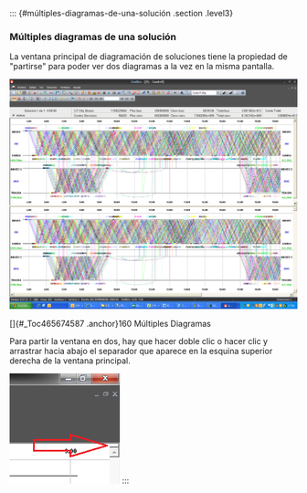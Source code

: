 ::: {#múltiples-diagramas-de-una-solución .section .level3}
### Múltiples diagramas de una solución

La ventana principal de diagramación de soluciones tiene la propiedad de
"partirse" para poder ver dos diagramas a la vez en la misma pantalla.

![](../media/file243.png)

[]{#_Toc465674587 .anchor}160 Múltiples Diagramas

Para partir la ventana en dos, hay que hacer doble clic o hacer clic y
arrastrar hacia abajo el separador que aparece en la esquina superior
derecha de la ventana principal.

![](../media/file244.png)
:::
